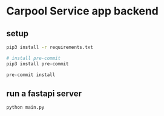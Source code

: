 # Carpool Service app backend
## setup
```bash
pip3 install -r requirements.txt

# install pre-commit
pip3 install pre-commit

pre-commit install
```
## run a fastapi server
```bash
python main.py
```


